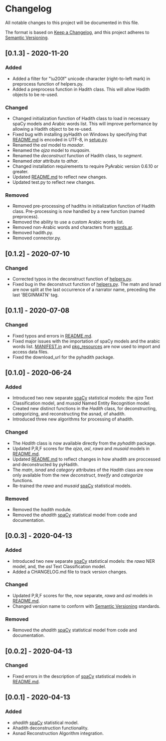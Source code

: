 # Changelog

All notable changes to this project will be documented in this file.

The format is based on [Keep a Changelog](https://keepachangelog.com/en/1.0.0/),
and this project adheres to [Semantic Versioning](https://semver.org/spec/v2.0.0.html).

## [0.1.3] - 2020-11-20

### Added

- Added a filter for "\u200f" unicode character (right-to-left mark) in preprocess function of helpers.py.
- Added a preprocess function in Hadith class. This will allow Hadith objects to be re-used.

### Changed

- Changed initialization function of Hadith class to load in necessary spaCy models and Arabic words list. This will improve performance by allowing a Hadith object to be re-used.
- Fixed bug with installing pyHadith on Windows by specifying that [README.md](https://github.com/umarbutler/pyhadith/blob/master/README.md) is encoded in UTF-8, in [setup.py](https://github.com/umarbutler/pyhadith/blob/master/setup.py).
- Renamed the *asl* model to *masdar*.
- Renamed the *ajza* model to *muqasim*.
- Renamed the *deconstruct* function of Hadith class, to *segment*.
- Renamed *atar* attribute to *athar*.
- Changed installation requirements to require PyArabic version 0.6.10 or greater.
- Updated [README.md](https://github.com/umarbutler/pyhadith/blob/master/README.md) to reflect new changes.
- Updated test.py to reflect new changes.

### Removed

- Removed pre-processing of hadiths in initialization function of Hadith class. Pre-processing is now handled by a new function (named preprocess).
- Removed the ability to use a custom Arabic words list.
- Removed non-Arabic words and characters from [words.ar](https://github.com/umarbutler/pyhadith/blob/master/pyhadith/language/words.ar).
- Removed hadith.py.
- Removed connector.py.

## [0.1.2] - 2020-07-10

### Changed

- Corrected typos in the deconstruct function of [helpers.py](https://github.com/umarbutler/pyhadith/blob/master/pyhadith/helpers.py).
- Fixed bug in the deconstruct function of [helpers.py](https://github.com/umarbutler/pyhadith/blob/master/pyhadith/helpers.py). The matn and isnad are now split at the last occurrence of a narrator name, preceding the last 'BEGINMATN' tag.

## [0.1.1] - 2020-07-08

### Changed

- Fixed typos and errors in [README.md](https://github.com/umarbutler/pyhadith/blob/master/README.md).
- Fixed major issues with the importation of spaCy models and the arabic words list. [MANIFEST.in](https://github.com/umarbutler/pyhadith/blob/master/MANIFEST.in) and [pkg_resources](https://setuptools.readthedocs.io/en/latest/pkg_resources.html) are now used to import and access data files.
- Fixed the download_url for the pyhadith package.

## [0.1.0] - 2020-06-24

### Added

- Introduced two new separate [spaCy](https://spacy.io/) statistical models: the *ajza* Text Classification model, and *musaid* Named Entity Recognition model.
- Created new distinct functions in the *Hadith* class, for deconstructing, categorizing, and reconstructing the asnad, of ahadith.
- Introduced three new algorithms for processing of ahadith.

### Changed

- The *Hadith* class is now available directly from the *pyhadith* package.
- Updated P,R,F scores for the *ajza*, *asl*, *rawa* and *musaid* models in [README.md](https://github.com/umarbutler/pyhadith/blob/master/README.md).
- Updated [README.md](https://github.com/umarbutler/pyhadith/blob/master/README.md) to reflect changes in how ahadith are proccessed and deconstructed by pyHadith.
- The *matn*, *isnad* and *category* attributes of the *Hadith* class are now only available from the new *deconstruct*, *treeify* and *categorize* functions.
- Re-trained the *rawa* and *musaid* [spaCy](https://spacy.io/) statistical models.

### Removed

- Removed the *hadith* module.
- Removed the *ahadith* [spaCy](https://spacy.io/) statistical model from code and documentation.

## [0.0.3] - 2020-04-13

### Added

- Introduced two new separate [spaCy](https://spacy.io/) statistical models: the *rawa* NER model, and, the *asl* Text Classification model.
- Added a CHANGELOG.md file to track version changes.

### Changed

- Updated P,R,F scores for the, now separate, *rawa* and *asl* models in [README.md](https://github.com/umarbutler/pyhadith/blob/master/README.md).
- Changed version name to conform with [Semantic Versioning](https://semver.org/spec/v2.0.0.html) standards.

### Removed

- Removed the *ahadith* [spaCy](https://spacy.io/) statistical model from code and documentation.

## [0.0.2] - 2020-04-13

### Changed

- Fixed errors in the description of [spaCy](https://spacy.io/) statistical models in [README.md](https://github.com/umarbutler/pyhadith/blob/master/README.md).

## [0.0.1] - 2020-04-13

### Added

- *ahadith* [spaCy](https://spacy.io/) statistical model.
- Ahadith deconstruction functionality.
- Asnad Reconstruction Algorithm integration.
